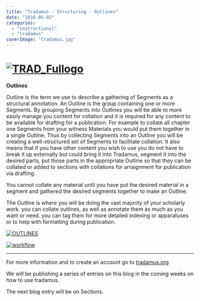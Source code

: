 ```yaml
---
title: "Tradamus - Structuring - Outlines"
date: "2016-05-02"
categories: 
  - "instructional"
  - "tradamus"
coverImage: "tradamus.jpg"
---
```


# [![TRAD_Fullogo](images/TRAD_Fullogo-1024x200.png)](http://ongcdh.org/wp-content/uploads/2016/04/TRAD_Fullogo.png)

**Outlines**

Outline is the term we use to describe a gathering of Segments as a structural annotation. An Outline is the group containing one or more Segments. By grouping Segments into Outlines you will be able to more easily manage you content for collation and it is required for any content to be available for drafting for a publication. For example to collate all chapter one Segments from your witness Materials you would put them together in a single Outline. Thus by collecting Segments into an Outline you will be creating a well-structured set of Segments to facilitate collation. It also means that if you have other content you wish to use you do not have to break it up externally but could bring it into Tradamus, segment it into the desired parts, put those parts in the appropriate Outline so that they can be collated or added to sections with collations for arraignment for publication via drafting.

You cannot collate any material until you have put the desired material in a segment and gathered the desired segments together to make an Outline.

The Outline is where you will be doing the vast majority of your scholarly work. you can collate outlines, as well as annotate them as much as you want or need. you can tag them for more detailed indexing or apparatuses or to help with formatting during publication.

[![OUTLINES](images/OUTLINES-1024x162.png)](http://ongcdh.org/wp-content/uploads/2016/04/OUTLINES.png)

 

[![workflow](images/workflow-1024x151.png)](http://ongcdh.org/wp-content/uploads/2016/04/workflow.png)

* * *

For more information and to create an account go to [tradamus.org](http://tradamus.org/) 

We will be publishing a series of entries on this blog in the coming weeks on how to use tradamus.

The next blog entry will be on Sections.

